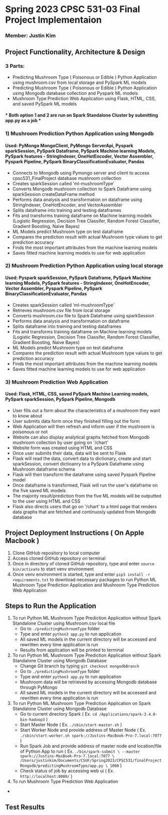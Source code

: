 # Spring 2023 CPSC 531-03 Final Project Implementaion
### Member: Justin Kim



## Project Functionality, Architecture & Design
### 3 Parts:
   - Predicting Mushroom Type ( Poisonous or Edible ) Python Application using mushroom.csv from local storage and PySpark ML models
   - Predicting Mushroom Type ( Poisonous or Edible ) Python Application using Mongodb database collection and Pyspark ML models
   - Mushroom Type Prediction Web Application using Flask, HTML, CSS, and saved PySpark ML models

#### * Both option 1 and 2 are run on Spark Standalone Cluster by submitting app.py as a job *


### 1) Mushroom Prediction Python Application using Mongodb
#### Used: PyMongo MongoClient, PyMongo ServerApi, Pyspark sparkSession, PySpark Dataframe, PySpark Machine learning Models, PySpark features - StringIndexer, OneHotEncoder, Vector Assembler, Pyspark Pipeline, PySpark BinaryClassificationEvaluator, Pandas
   - Connects to Mongodb using Pymongo server and client to access cpsc531_FinalProject database mushroom collection
   - Creates sparkSession called 'ml-mushroomType'
   - Converts Mongodb mushroom collection to Spark Dataframe using sparkSession createDataFrame method
   - Performs data analysis and transformation on dataframe using StringIndexer, OneHotEncoder, and VectorAssembler
   - Splits dataframe into training and testing dataframes
   - Fits and transforms training dataframe on Machine learning models (Logistic Regression, Decision Tree Classifer, Random Forest Classifier, Gradient Boosting, Naive Bayes)
   - ML Models predict Mushroom type on test dataframe
   - Compares the prediction result with actual Mushroom type values to get prediction accuracy
   - Finds the most important attributes from the machine learning models
   - Saves fitted machine learning models to use for web application


### 2) Mushroom Prediction Python Application using local storage
#### Used: Pyspark sparkSession, PySpark Dataframe, PySpark Machine learning Models, PySpark features - StringIndexer, OneHotEncoder, Vector Assembler, Pyspark Pipeline, PySpark BinaryClassificationEvaluator, Pandas
   - Creates sparkSession called 'ml-mushroomType'
   - Retrieves mushroom.csv file from local storage
   - Converts mushroom.csv file to Spark Dataframe using sparkSession
   - Performs data analysis and transformation on dataframe
   - Splits dataframe into training and testing dataframes
   - Fits and transforms training dataframe on Machine learning models (Logistic Regression, Decision Tree Classifer, Random Forest Classifier, Gradient Boosting, Naive Bayes)
   - ML Models predict Mushroom type on test dataframe
   - Compares the prediction result with actual Mushroom type values to get prediction accuracy
   - Finds the most important attributes from the machine learning models
   - Saves fitted machine learning models to use for web application


### 3) Mushroom Prediction Web Application
#### Used: Flask, HTML, CSS, saved PySpark Machine Learning models, PySpark sparkSession, PySpark Pipeline, Mongodb
   - User fills out a form about the characteristics of a mushroom they want to know about
   - User submits data form once they finished filling out the form
   - Web Application will then refresh and inform user if the mushroom is poisonous or not
   - Website can also display analytical graphs fetched from Mongodb mushroom collection by user going on '/chart' 
   - Website form was created using HTML and CSS
   - Once user submits their data, data will be sent to Flask
   - Flask will read the data, convert data to dictionary, create and start sparkSession, convert dictioanry to a PySpark Dataframe using Mushroom dataframe schema
   - Flask will then transform the dataframe using saved Pyspark Pipeline model
   - Once dataframe is transformed, Flask will run the user's dataframe on the five saved ML models
   - The majority result/prediction from the five ML models will be outputted to the user using HTML and CSS
   - Flask also directs users that go on '/chart' to a html page that renders data graphs that are fetched and continuosly updated from Mongodb database



## Project Deployment Instructions ( On Apple Macbook )
1. Clone GitHub repository to local computer
2. Access cloned GitHub repository on terminal
3. Once in directory of cloned GitHub repository, type and enter `source bin/activate` to start venv environment
4. Once venv environment is started, type and enter `pip3 install -r requirements.txt` to download necessary packages to run Python ML Mushroom Type Prediction Application and Mushroom Type Prediction Web Application



## Steps to Run the Application
1. To run Python ML Mushroom Type Prediction Application without Spark Standalone Cluster using Mushroom.csv local file
   -  Go to `./predictingMushroomType` folder
   -  Type and enter `python3 app.py` to run application
   -  All saved ML models in the current directory will be accessed and rewritten every time application is run
   -  Results from application will be printed to terminal
2. To run Python ML Mushroom Type Prediction Application without Spark Standalone Cluster using Mongodb Database
   - Change Git branch by typing `git checkout mongodbBranch`
   -  Go to `./predictingMushroomType` folder
   -  Type and enter `python3 app.py` to run application
   -  Mushroom data will be retrieved by accessing Mongodb database through PyMongo
   -  All saved ML models in the current directory will be accessed and rewritten every time application is run
3. To run Python ML Mushroom Type Prediction Application on Spark Standalone Cluster using Mongodb Database
   - Go to current directory Spark ( Ex. `cd /Applications/spark-3.4.0-bin-hadoop3` )
   - Start Master Node ( Ex. `./sbin/start-master.sh` )
   - Start Worker Node and provide address of Master Node ( Ex. `./sbin/start-worker.sh spark://Justins-MacBook-Pro-7.local:7077` )
   - Run Spark Job and provide address of master node and location/file of Python App to run
    ( Ex. `./bin/spark-submit \
           --master spark://Justins-MacBook-Pro-7.local:7077 \
           /Users/justinkim/Documents/CSUF/Spring2023/CPSC531/finalProjectMongodb/predictingMushroomType/app.py \
           1000` )
   - Check status of job by accessing web ui ( Ex. `http://localhost:8080/` )
 4. To run Mushroom Type Prediction Web Application
   - 



## Test Results


